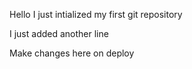 Hello I just intialized my first git repository

I just added another line

Make changes here on deploy

